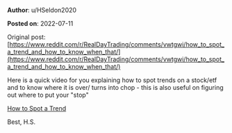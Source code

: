 **Author**: u/HSeldon2020

**Posted on**: 2022-07-11

Original post: [https://www.reddit.com/r/RealDayTrading/comments/vwtgwi/how_to_spot_a_trend_and_how_to_know_when_that/](https://www.reddit.com/r/RealDayTrading/comments/vwtgwi/how_to_spot_a_trend_and_how_to_know_when_that/)

Here is a quick video for you explaining how to spot trends on a stock/etf and to know where it is over/ turns into chop - this is also useful on figuring out where to put your "stop"

 [How to Spot a Trend](https://youtu.be/V7QyIXli0Q8) 

Best, H.S.